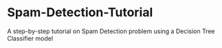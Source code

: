 # Spam-Detection-Tutorial
A step-by-step tutorial on Spam Detection problem using a Decision Tree Classifier model
